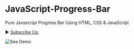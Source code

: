 # JavaScript-Progress-Bar
Pure Javascript Progress Bar Using HTML, CSS &amp; JavaScript

► [Subscribe Us:](https://www.youtube.com/codingwithelias?sub_confirmation=1)

![See Demo](https://github.com/eliasFsDev/JavaScript-Progress-Bar/blob/master/thumbnail.jpg)

